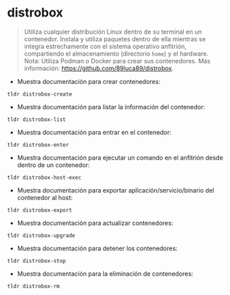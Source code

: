 # distrobox

> Utiliza cualquier distribución Linux dentro de su terminal en un contenedor. Instala y utiliza paquetes dentro de ella mientras se integra estrechamente con el sistema operativo anfitrión, compartiendo el almacenamiento (directorio `home`) y el hardware.
> Nota: Utiliza Podman o Docker para crear sus contenedores.
> Más información: <https://github.com/89luca89/distrobox>.

- Muestra documentación para crear contenedores:

`tldr distrobox-create`

- Muestra documentación para listar la información del contenedor:

`tldr distrobox-list`

- Muestra documentación para entrar en el contenedor:

`tldr distrobox-enter`

- Muestra documentación para ejecutar un comando en el anfitrión desde dentro de un contenedor:

`tldr distrobox-host-exec`

- Muestra documentación para exportar aplicación/servicio/binario del contenedor al host:

`tldr distrobox-export`

- Muestra documentación para actualizar contenedores:

`tldr distrobox-upgrade`

- Muestra documentación para detener los contenedores:

`tldr distrobox-stop`

- Muestra documentación para la eliminación de contenedores:

`tldr distrobox-rm`
